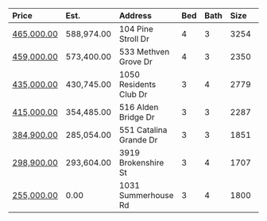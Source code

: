 | Price                                                                                      | Est.       | Address                | Bed | Bath | Size | Value | Days | Lot        | Year | HOA | Open      |
| :----------------------------------------------------------------------------------------- | :--------- | :--------------------- | :-- | :--- | :--- | :---- | :--- | :--------- | :--- | :-- | :-------- |
| [465,000.00](https://www.movoto.com/home/104-pine-stroll-dr-cary-nc-27519-413_2345279)     | 588,974.00 | 104 Pine Stroll Dr     | 4   | 3    | 3254 | 143   |      | 0.34 Acres | 1996 | 47  |           |
| [459,000.00](https://www.movoto.com/home/533-methven-grove-dr-cary-nc-27519-413_2340565)   | 573,400.00 | 533 Methven Grove Dr   | 4   | 3    | 2350 | 195   |      | 3485 Sqft  | 2014 | 125 |           |
| [435,000.00](https://www.movoto.com/home/1050-residents-club-dr-cary-nc-27519-413_2345392) | 430,745.00 | 1050 Residents Club Dr | 3   | 4    | 2779 | 157   |      | 2178 Sqft  | 2016 | 235 | Open 10/3 |
| [415,000.00](https://www.movoto.com/home/516-alden-bridge-dr-cary-nc-27519-413_2344901)    | 354,485.00 | 516 Alden Bridge Dr    | 3   | 3    | 2287 | 181   |      | 4356 Sqft  | 2005 | 38  |           |
| [384,900.00](https://www.movoto.com/home/551-catalina-grande-dr-cary-nc-27519-413_2345142) | 285,054.00 | 551 Catalina Grande Dr | 3   | 3    | 1851 | 208   |      | 3049 Sqft  | 2018 | 210 | Open 10/3 |
| [298,900.00](https://www.movoto.com/home/3919-brokenshire-st-cary-nc-27519-413_2341671)    | 293,604.00 | 3919 Brokenshire St    | 3   | 4    | 1707 | 175   |      | 1307 Sqft  | 2015 | 167 |           |
| [255,000.00](https://www.movoto.com/home/1031-summerhouse-rd-cary-nc-27519-413_2271026)    | 0.00       | 1031 Summerhouse Rd    | 3   | 4    | 1800 | 142   |      | 3.00 Acres | 2008 | 160 | Open 10/2 |